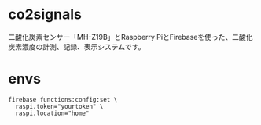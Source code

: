 # co2signals
二酸化炭素センサー「MH-Z19B」とRaspberry PiとFirebaseを使った、二酸化炭素濃度の計測、記録、表示システムです。

# envs

```
firebase functions:config:set \
  raspi.token="yourtoken" \
  raspi.location="home"
```
